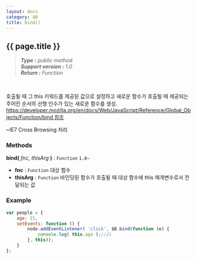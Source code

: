 ```yaml
---
layout: docs
category: $B
title: bind()
---
```


{{ page.title }}
---

> _**Type :** public method_  
> _**Support version :** 1.0_  
> _**Return :** Function_

<br/>
<p class="indent">
    호출될 때 그 this 키워드를 제공된 값으로 설정하고 새로운 함수가 호출될 때 제공되는 주어진 순서의 선행 인수가 있는 새로운 함수를 생성.<br>
    <a href="https://developer.mozilla.org/en/docs/Web/JavaScript/Reference/Global_Objects/Function/bind" target="_blank">https://developer.mozilla.org/en/docs/Web/JavaScript/Reference/Global_Objects/Function/bind 참조</a>
</p>
<p class="indent">
    ~IE7 Cross Browsing 처리
</p>


### Methods

**bind\(** _fnc, thisArg_ **\)** : `Function` `1.0~`
- **fnc** : `Function`
대상 함수
- **thisArg** : `Function`
바인딩된 함수가 호출될 때 대상 함수에 this 매개변수로서 전달되는 값


### Example

```js
var people = {
    age: 21,
    setEvents: function () {
        node.addEventListener( 'click', $B.bind(function (e) {
            console.log( this.age );//21
        }, this));
    }
};
```